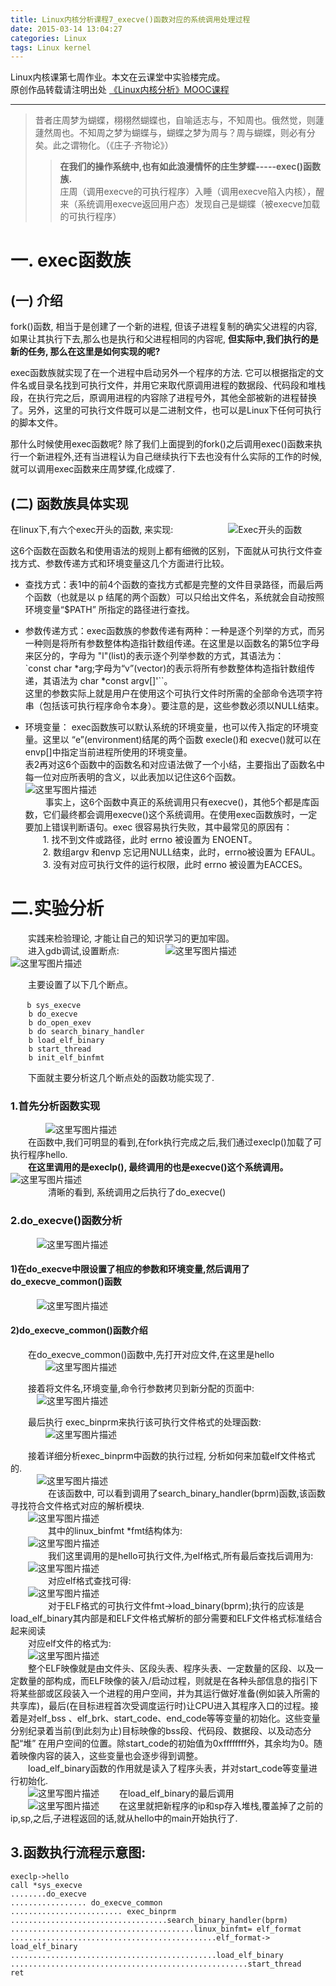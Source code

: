 ```yaml
---
title: Linux内核分析课程7_execve()函数对应的系统调用处理过程
date: 2015-03-14 13:04:27
categories: Linux
tags: Linux kernel
---
```

Linux内核课第七周作业。本文在云课堂中实验楼完成。   
原创作品转载请注明出处 [《Linux内核分析》MOOC课程](http://mooc.study.163.com/course/USTC-1000029000)  

****
> 昔者庄周梦为蝴蝶，栩栩然蝴蝶也，自喻适志与，不知周也。俄然觉，则蘧蘧然周也。不知周之梦为蝴蝶与，蝴蝶之梦为周与？周与蝴蝶，则必有分矣。此之谓物化。（《庄子·齐物论》）  
>> **在我们的操作系统中,也有如此浪漫情怀的庄生梦蝶-----exec()函数族.**   
庄周（调用execve的可执行程序）入睡（调用execve陷入内核），醒来（系统调用execve返回用户态）发现自己是蝴蝶（被execve加载的可执行程序）
<!-- more -->
# 一. exec函数族
## (一) 介绍
fork()函数, 相当于是创建了一个新的进程, 但该子进程复制的确实父进程的内容, 如果让其执行下去,那么也是执行和父进程相同的内容呢, **但实际中,我们执行的是新的任务, 那么在这里是如何实现的呢?**   

exec函数族就实现了在一个进程中启动另外一个程序的方法. 它可以根据指定的文件名或目录名找到可执行文件，并用它来取代原调用进程的数据段、代码段和堆栈段，在执行完之后，原调用进程的内容除了进程号外，其他全部被新的进程替换了。另外，这里的可执行文件既可以是二进制文件，也可以是Linux下任何可执行的脚本文件。  

那什么时候使用exec函数呢? 除了我们上面提到的fork()之后调用exec()函数来执行一个新进程外,还有当进程认为自己继续执行下去也没有什么实际的工作的时候,就可以调用exec函数来庄周梦蝶,化成蝶了.  

## (二) 函数族具体实现
在linux下,有六个exec开头的函数, 来实现:
　　　　　　![Exec开头的函数](http://img.blog.csdn.net/20150419090050973)  

这6个函数在函数名和使用语法的规则上都有细微的区别，下面就从可执行文件查找方式、参数传递方式和环境变量这几个方面进行比较。  
- 查找方式：表1中的前4个函数的查找方式都是完整的文件目录路径，而最后两个函数（也就是以 p 结尾的两个函数）可以只给出文件名，系统就会自动按照环境变量“$PATH” 所指定的路径进行查找。

- 参数传递方式：exec函数族的参数传递有两种：一种是逐个列举的方式，而另一种则是将所有参数整体构造指针数组传递。在这里是以函数名的第5位字母来区分的，字母为 "l"(list)的表示逐个列举参数的方式，其语法为：  
`const char *arg;字母为“v”(vector)的表示将所有参数整体构造指针数组传递，其语法为 char *const argv[]'``。  
这里的参数实际上就是用户在使用这个可执行文件时所需的全部命令选项字符串（包括该可执行程序命令本身）。要注意的是，这些参数必须以NULL结束。

- 环境变量： exec函数族可以默认系统的环境变量，也可以传入指定的环境变量。这里以 “e”(environment)结尾的两个函数 execle()和 execve()就可以在 envp[]中指定当前进程所使用的环境变量。  
表2再对这6个函数中的函数名和对应语法做了一个小结，主要指出了函数名中每一位对应所表明的含义，以此表加以记住这6个函数。
   　　　　　![这里写图片描述](http://img.blog.csdn.net/20150419090214948)  
　　 事实上，这6个函数中真正的系统调用只有execve()，其他5个都是库函数，它们最终都会调用execve()这个系统调用。在使用exec函数族时，一定要加上错误判断语句。exec 很容易执行失败，其中最常见的原因有：  
　　1. 找不到文件或路径，此时 errno 被设置为 ENOENT。  
　　2. 数组argv 和envp  忘记用NULL结束，此时，errno被设置为 EFAUL。  
　　3. 没有对应可执行文件的运行权限，此时 errno 被设置为EACCES。  


# 二.实验分析
　　实践来检验理论, 才能让自己的知识学习的更加牢固。  
　　进入gdb调试,设置断点:
    　　　　　![这里写图片描述](http://img.blog.csdn.net/20150419103512697)
    　　　　　![这里写图片描述](http://img.blog.csdn.net/20150419103006540)
   
　　主要设置了以下几个断点。
```
 　 b sys_execve
    b do_execve
    b do_open_exev
    b do search_binary_handler
    b load_elf_binary
    b start_thread
    b init_elf_binfmt
```
　　下面就主要分析这几个断点处的函数功能实现了.
### 1.首先分析函数实现
　　　　![这里写图片描述](http://img.blog.csdn.net/20150419103501911)  
　　在函数中,我们可明显的看到,在fork执行完成之后,我们通过execlp()加载了可执行程序hello.   
　　**在这里调用的是execlp(), 最终调用的也是execve()这个系统调用。**
　　　![这里写图片描述](http://img.blog.csdn.net/20150419104224288)  
　　
　　清晰的看到, 系统调用之后执行了do_execve()

### 2.do_execve()函数分析
　　　![这里写图片描述](http://img.blog.csdn.net/20150419104620091)  

#### 1)在do_execve中限设置了相应的参数和环境变量,然后调用了do_execve_common()函数
　　　![这里写图片描述](http://img.blog.csdn.net/20150419104910194)  

#### 2)do_execve_common()函数介绍  
　　在do_execve_common()函数中,先打开对应文件,在这里是hello  
　　　　![这里写图片描述](http://img.blog.csdn.net/20150419105414098)  

　　接着将文件名,环境变量,命令行参数拷贝到新分配的页面中:  
　　　![这里写图片描述](http://img.blog.csdn.net/20150419105640089)  

　　最后执行 exec_binprm来执行该可执行文件格式的处理函数:  
　　　　![这里写图片描述](http://img.blog.csdn.net/20150419105803409)  

　　接着详细分析exec_binprm中函数的执行过程, 分析如何来加载elf文件格式的.  
　　　![这里写图片描述](http://img.blog.csdn.net/20150419105908923)  
　　
　　在该函数中, 可以看到调用了search_binary_handler(bprm)函数,该函数寻找符合文件格式对应的解析模块.  
　　![这里写图片描述](http://img.blog.csdn.net/20150419110352163)  
　　
　　其中的linux_binfmt *fmt结构体为:  
　　![这里写图片描述](http://img.blog.csdn.net/20150419110414668)  
　　
　　我们这里调用的是hello可执行文件,为elf格式,所有最后查找后调用为:  
　　![这里写图片描述](http://img.blog.csdn.net/20150419110631908)  
　　
　　对应elf格式查找可得:    
　　![这里写图片描述](http://img.blog.csdn.net/20150419110915302)  
　　
　　对于ELF格式的可执行文件fmt->load_binary(bprm);执行的应该是load_elf_binary其内部是和ELF文件格式解析的部分需要和ELF文件格式标准结合起来阅读  
　　对应elf文件的格式为:  
　　![这里写图片描述](http://img.blog.csdn.net/20150419111339036)  
　　整个ELF映像就是由文件头、区段头表、程序头表、一定数量的区段、以及一定数量的部构成，而ELF映像的装入/启动过程，则就是在各种头部信息的指引下将某些部或区段装入一个进程的用户空间，并为其运行做好准备(例如装入所需的共享库)，最后(在目标进程首次受调度运行时)让CPU进入其程序入口的过程。接着是对elf_bss 、elf_brk、start_code、end_code等等变量的初始化。这些变量分别纪录着当前(到此刻为止)目标映像的bss段、代码段、数据段、以及动态分配“堆” 在用户空间的位置。除start_code的初始值为0xffffffff外，其余均为0。随着映像内容的装入，这些变量也会逐步得到调整。  
　　load_elf_binary函数的作用就是读入了程序头表，并对start_code等变量进行初始化.  
　　![这里写图片描述](http://img.blog.csdn.net/20150419111332010)
　　在load_elf_binary的最后调用  
　　![这里写图片描述](http://img.blog.csdn.net/20150419111658554)
　　在这里就把新程序的ip和sp存入堆栈,覆盖掉了之前的ip,sp,之后,子进程返回的话,就从hello中的main开始执行了.
## 3.函数执行流程示意图:  
  
  
```
execlp->hello
call *sys_execve
........do_execve
................. do_execve_common
......................... exec_binprm
...................................search_binary_handler(bprm)
.........................................linux_binfmt= elf_format
..............................................elf_format-> load_elf_binary
..............................................load_elf_binary
.....................................................start_thread
ret






